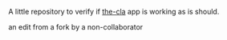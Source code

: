 A little repository to verify if [the-cla](https://github.com/sonatype-nexus-community/the-cla) app is working as is should.

an edit from a fork by a non-collaborator
